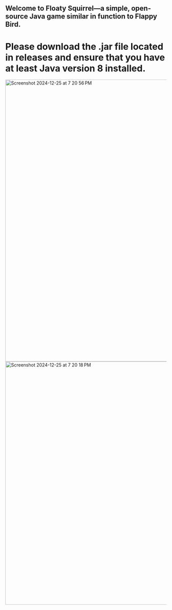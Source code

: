 ## Welcome to Floaty Squirrel—a simple, open-source Java game similar in function to Flappy Bird. 

# Please download the .jar file located in releases and ensure that you have at least Java version 8 installed. 

<img width="880" alt="Screenshot 2024-12-25 at 7 20 56 PM" src="https://github.com/user-attachments/assets/cac8393c-2243-4ff4-bc5d-a9e57834fe09" />
<img width="759" alt="Screenshot 2024-12-25 at 7 20 18 PM" src="https://github.com/user-attachments/assets/16d42170-0e58-49e3-ab3c-f899006a8108" />

